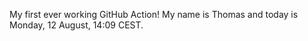 My first ever working GitHub Action!
My name is Thomas and today is Monday, 12 August, 14:09 CEST. 
